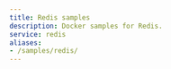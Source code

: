 ```yaml
---
title: Redis samples
description: Docker samples for Redis.
service: redis
aliases:
- /samples/redis/
---
```

